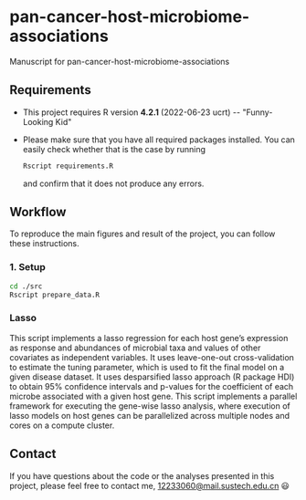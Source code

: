# pan-cancer-host-microbiome-associations
Manuscript for pan-cancer-host-microbiome-associations


## Requirements

- This project requires R version __4.2.1__ (2022-06-23 ucrt) -- "Funny-Looking Kid"

- Please make sure that you have all required packages installed. You can
easily check whether that is the case by running

    ```bash
    Rscript requirements.R
    ```
    and confirm that it does not produce any errors.

## Workflow

To reproduce the main figures and result  of the project, you can follow these instructions.

### 1. Setup



```bash
cd ./src
Rscript prepare_data.R
```

### Lasso 


This script implements a lasso regression for each host gene’s expression as response and abundances of microbial taxa and values of other covariates as independent variables. It uses leave-one-out cross-validation to estimate the tuning parameter, which is used to fit the final model on a given disease dataset. It uses desparsified lasso approach (R package HDI) to obtain 95% confidence intervals and p-values for the coefficient of each microbe associated with a given host gene. This script implements a parallel framework for executing the gene-wise lasso analysis, where execution of lasso models on host genes can be parallelized across multiple nodes and cores on a compute cluster.




## Contact

If you have questions about the code or the analyses presented in this project,
please feel free to contact me, 12233060@mail.sustech.edu.cn
:smiley:
